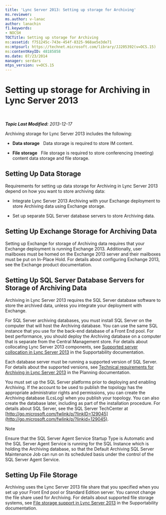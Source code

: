 ```yaml
---
title: 'Lync Server 2013: Setting up storage for Archiving'
ms.reviewer: 
ms.author: v-lanac
author: lanachin
f1.keywords:
- NOCSH
TOCTitle: Setting up storage for Archiving
ms:assetid: f751245c-743e-454f-8325-968ae5e3de71
ms:mtpsurl: https://technet.microsoft.com/library/JJ205392(v=OCS.15)
ms:contentKeyID: 48185858
ms.date: 07/23/2014
manager: serdars
mtps_version: v=OCS.15
---
```


<div data-xmlns="http://www.w3.org/1999/xhtml">

<div class="topic" data-xmlns="http://www.w3.org/1999/xhtml" data-msxsl="urn:schemas-microsoft-com:xslt" data-cs="http://msdn.microsoft.com/en-us/">

<div data-asp="http://msdn2.microsoft.com/asp">

# Setting up storage for Archiving in Lync Server 2013

</div>

<div id="mainSection">

<div id="mainBody">

<span> </span>

_**Topic Last Modified:** 2013-12-17_

Archiving storage for Lync Server 2013 includes the following:

  - **Data storage**   Data storage is required to store IM content.

  - **File storage**   File storage is required to store conferencing (meeting) content data storage and file storage.

<div>

## Setting Up Data Storage

Requirements for setting up data storage for Archiving in Lync Server 2013 depend on how you want to store archiving data:

  - Integrate Lync Server 2013 Archiving with your Exchange deployment to store Archiving data using Exchange storage.

  - Set up separate SQL Server database servers to store Archiving data.

<div>

## Setting Up Exchange Storage for Archiving Data

Setting up Exchange for storage of Archiving data requires that your Exchange deployment is running Exchange 2013. Additionally, user mailboxes must be homed on the Exchange 2013 server and their mailboxes must be put on In-Place Hold. For details about configuring Exchange 2013, see the Exchange product documentation.

</div>

<div>

## Setting Up SQL Server Database Servers for Storage of Archiving Data

Archiving in Lync Server 2013 requires the SQL Server database software to store the archived data, unless you integrate your deployment with Exchange.

For SQL Server archiving databases, you must install SQL Server on the computer that will host the Archiving database. You can use the same SQL instance that you use for the back-end database of a Front End pool. For best performance, you should deploy the Archiving database on a computer that is separate from the Central Management store. For details about collocating Lync Server 2013 components, see [Supported server collocation in Lync Server 2013](lync-server-2013-supported-server-collocation.md) in the Supportability documentation.

Each database server must be running a supported version of SQL Server. For details about the supported versions, see [Technical requirements for Archiving in Lync Server 2013](lync-server-2013-technical-requirements-for-archiving.md) in the Planning documentation.

You must set up the SQL Server platforms prior to deploying and enabling Archiving. If the account to be used to publish the topology has the appropriate administrator rights and permissions, you can create the Archiving database (LcsLog) when you publish your topology. You can also create the database later, including as part of the installation procedure. For details about SQL Server, see the SQL Server TechCenter at [http://go.microsoft.com/fwlink/p/?linkID=129045](http://go.microsoft.com/fwlink/p/?linkid=129045).

<div>


> [!NOTE]  
> Ensure that the SQL Server Agent Service Startup Type is Automatic and the SQL Server Agent Service is running for the SQL Instance which is holding the Archiving database, so that the Default Archiving SQL Server Maintenance Job can run on its scheduled basis under the control of the SQL Server Agent Service.



</div>

</div>

</div>

<div>

## Setting Up File Storage

Archiving uses the Lync Server 2013 file share that you specified when you set up your Front End pool or Standard Edition server. You cannot change the file share used for Archiving. For details about supported file storage systems, see [File storage support in Lync Server 2013](lync-server-2013-file-storage-support.md) in the Supportability documentation.

</div>

</div>

<span> </span>

</div>

</div>

</div>

